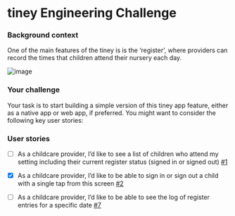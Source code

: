 # tiney Engineering Challenge


### Background context
One of the main features of the tiney is is the ‘register’, where providers can record the times that children attend their nursery each day. 

![image](https://user-images.githubusercontent.com/53922624/176121244-360f7fc2-0a80-4ce8-b89a-3dbfd9592581.png)


### Your challenge
Your task is to start building a simple version of this tiney app feature, either as a native app or web app, if preferred.
You might want to consider the following key user stories: 


### User stories
- [ ] As a childcare provider, I’d like to see a list of children who attend my setting including their current register status (signed in or signed out) [#1][i1]
- [X] As a childcare provider, I’d like to be able to sign in or sign out a child with a single tap from this screen [#2][i2]
- [ ] As a childcare provider, I’d like to be able to see the log of register entries for a specific date [#7][i7]


<!-- Issue references -->
[i1]: https://github.com/DogwishX/tiney-register/issues/1
[i2]: https://github.com/DogwishX/tiney-register/issues/2
[i7]: https://github.com/DogwishX/tiney-register/issues/7
